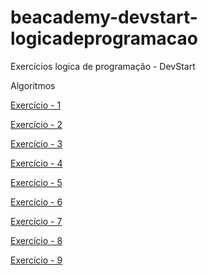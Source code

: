 # beacademy-devstart-logicadeprogramacao

Exercícios logica de programação - DevStart


Algoritmos

[Exercício - 1](./exercicio1.txt)

[Exercício - 2](./exercicio2.txt)

[Exercício - 3](./exercicio3.txt)

[Exercício - 4](./exercicio4.txt)

[Exercício - 5](./exercicio5.txt)

[Exercício - 6](./exercicio6.txt)

[Exercício - 7](./exercicio7.txt)

[Exercício - 8](./exercicio8.txt)

[Exercício - 9](./exercicio9.txt)